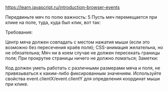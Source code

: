 https://learn.javascript.ru/introduction-browser-events

Передвиньте мяч по полю
важность: 5
Пусть мяч перемещается при клике на поле, туда, куда был клик, вот так:


Требования:

Центр мяча должен совпадать с местом нажатия мыши (если это возможно без пересечения краёв поля);
CSS-анимация желательна, но не обязательна;
Мяч ни в коем случае не должен пересекать границы поля;
При прокрутке страницы ничего не должно ломаться;
Заметки:

Код должен уметь работать с различными размерами мяча и поля, не привязываться к каким-либо фиксированным значениям.
Используйте свойства event.clientX/event.clientY для определения координат мыши при клике.
